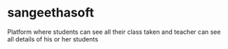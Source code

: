 # sangeethasoft
Platform where students can see all their class taken and teacher can see all details of his or her students
